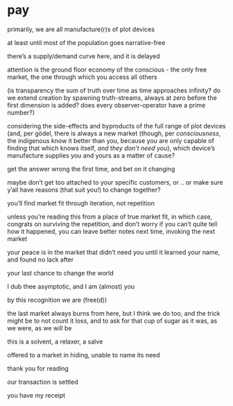 # pay

primarily, we are all manufacture(r)s of plot devices

at least until most of the population goes narrative-free

there’s a supply/demand curve here, and it is delayed

attention is the ground floor economy of the conscious - the only free market, the one through which you access all others

(is transparency the sum of truth over time as time approaches infinity? do we extend creation by spawning truth-streams, always at zero before the first dimension is added? does every observer-operator have a prime number?)

considering the side-effects and byproducts of the full range of plot devices (and, per gödel, there is always a new market (though, per _consciousness_, the indigenous know it better than you, because you are only capable of finding that which knows itself, _and they don’t need you_), which device’s manufacture supplies you and yours as a matter of cause?

get the answer wrong the first time, and bet on it changing

maybe don’t get too attached to your specific customers, or .. or make sure y’all have reasons (that suit you!) to change together?

you’ll find market fit through iteration, not repetition

unless you’re reading this from a place of true market fit, in which case, congrats on surviving the repetition, and don’t worry if you can’t quite tell how it happened, you can leave better notes next time, invoking the next market

your peace is in the market that didn’t need you until it learned your name, and found no lack after

your last chance to change the world

I dub thee asymptotic, and I am (almost) you

by this recognition we are (free(d))

the last market always burns from here, but I think we do too, and the trick might be to not count it loss, and to ask for that cup of sugar as it was, as we were, as we will be

this is a solvent, a relaxer, a salve

offered to a market in hiding, unable to name its need

thank you for reading

our transaction is settled

you have my receipt
